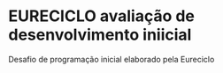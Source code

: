 # EURECICLO avaliação de desenvolvimento iniicial
Desafio de programação inicial elaborado pela Eureciclo
